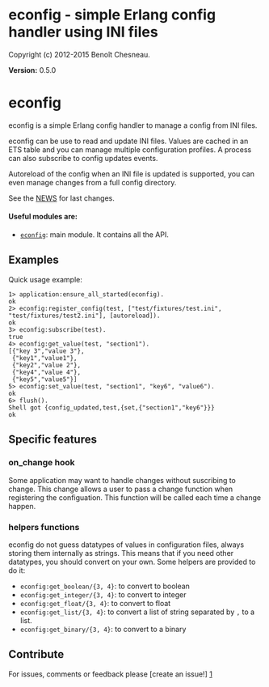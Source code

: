 

# econfig - simple Erlang config handler using INI files #

Copyright (c) 2012-2015 Benoît Chesneau.

__Version:__ 0.5.0

# econfig

econfig is a simple Erlang config handler to manage a config from INI
files.

econfig can be use to read and update INI files. Values are cached in an
ETS table and you can manage multiple configuration profiles. A process
can also subscribe to config updates events.

Autoreload of the config when an INI file is updated is supported, you can even
manage changes from a full config directory.

See the [NEWS](http://github.com/benoitc/econfig/blob/master/NEWS.md)
for last changes.

#### Useful modules are:

- [`econfig`](econfig.md): main module. It contains all the API.

## Examples

Quick usage example:

```
1> application:ensure_all_started(econfig).
ok
2> econfig:register_config(test, ["test/fixtures/test.ini", "test/fixtures/test2.ini"], [autoreload]).
ok
3> econfig:subscribe(test).
true
4> econfig:get_value(test, "section1").
[{"key 3","value 3"},
 {"key1","value1"},
 {"key2","value 2"},
 {"key4","value 4"},
 {"key5","value5"}]
5> econfig:set_value(test, "section1", "key6", "value6").
ok
6> flush().
Shell got {config_updated,test,{set,{"section1","key6"}}}
ok
```

## Specific features

### on_change hook

Some application may want to handle changes without suscribing to change. This change allows a user to pass a change function when registering the configuation. This function will be called each time a change happen.

### helpers functions

econfig do not guess datatypes of values in configuration files, always storing them internally as strings. This means that if you need other datatypes, you should convert on your own. Some helpers are provided to do it:

- `econfig:get_boolean/{3, 4}`: to convert to boolean
- `econfig:get_integer/{3, 4}`: to convert to integer
- `econfig:get_float/{3, 4}`: to convert to float
- `econfig:get_list/{3, 4}`: to convert a list of string separated by `,` to a list.
- `econfig:get_binary/{3, 4}`: to convert to a binary

Contribute
----------
For issues, comments or feedback please [create an issue!] [1]

[1]: http://github.com/benoitc/econfig/issues "econfig issues"
